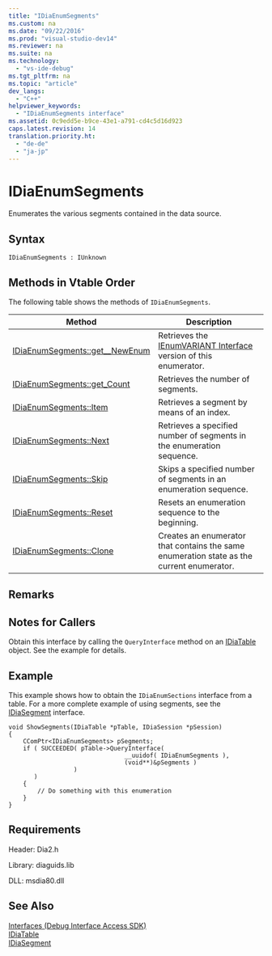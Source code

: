 ```yaml
---
title: "IDiaEnumSegments"
ms.custom: na
ms.date: "09/22/2016"
ms.prod: "visual-studio-dev14"
ms.reviewer: na
ms.suite: na
ms.technology: 
  - "vs-ide-debug"
ms.tgt_pltfrm: na
ms.topic: "article"
dev_langs: 
  - "C++"
helpviewer_keywords: 
  - "IDiaEnumSegments interface"
ms.assetid: 0c9edd5e-b9ce-43e1-a791-cd4c5d16d923
caps.latest.revision: 14
translation.priority.ht: 
  - "de-de"
  - "ja-jp"
---
```

# IDiaEnumSegments
Enumerates the various segments contained in the data source.  
  
## Syntax  
  
```  
IDiaEnumSegments : IUnknown  
```  
  
## Methods in Vtable Order  
 The following table shows the methods of `IDiaEnumSegments`.  
  
|Method|Description|  
|------------|-----------------|  
|[IDiaEnumSegments::get__NewEnum](../VS_csharp/idiaenumsegments--get__newenum.md)|Retrieves the [IEnumVARIANT Interface](assetId:///139e3c93-faef-4003-9079-e0e94494db3e) version of this enumerator.|  
|[IDiaEnumSegments::get_Count](../VS_csharp/idiaenumsegments--get_count.md)|Retrieves the number of segments.|  
|[IDiaEnumSegments::Item](../VS_csharp/idiaenumsegments--item.md)|Retrieves a segment by means of an index.|  
|[IDiaEnumSegments::Next](../VS_csharp/idiaenumsegments--next.md)|Retrieves a specified number of segments in the enumeration sequence.|  
|[IDiaEnumSegments::Skip](../VS_csharp/idiaenumsegments--skip.md)|Skips a specified number of segments in an enumeration sequence.|  
|[IDiaEnumSegments::Reset](../VS_csharp/idiaenumsegments--reset.md)|Resets an enumeration sequence to the beginning.|  
|[IDiaEnumSegments::Clone](../VS_csharp/idiaenumsegments--clone.md)|Creates an enumerator that contains the same enumeration state as the current enumerator.|  
  
## Remarks  
  
## Notes for Callers  
 Obtain this interface by calling the `QueryInterface` method on an [IDiaTable](../VS_csharp/idiatable.md) object. See the example for details.  
  
## Example  
 This example shows how to obtain the `IDiaEnumSections` interface from a table. For a more complete example of using segments, see the [IDiaSegment](../VS_csharp/idiasegment.md) interface.  
  
```cpp#  
void ShowSegments(IDiaTable *pTable, IDiaSession *pSession)  
{  
    CComPtr<IDiaEnumSegments> pSegments;  
    if ( SUCCEEDED( pTable->QueryInterface(  
                                __uuidof( IDiaEnumSegments ),  
                                (void**)&pSegments )  
                  )  
       )  
    {  
        // Do something with this enumeration  
    }  
}  
```  
  
## Requirements  
 Header: Dia2.h  
  
 Library: diaguids.lib  
  
 DLL: msdia80.dll  
  
## See Also  
 [Interfaces (Debug Interface Access SDK)](../VS_csharp/interfaces--debug-interface-access-sdk-.md)   
 [IDiaTable](../VS_csharp/idiatable.md)   
 [IDiaSegment](../VS_csharp/idiasegment.md)